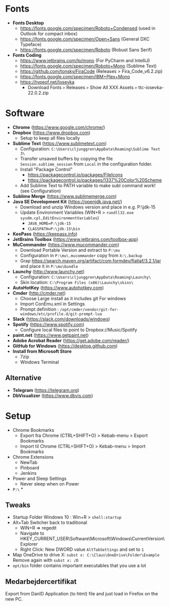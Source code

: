 # Fonts

* **Fonts Desktop**
  * https://fonts.google.com/specimen/Roboto+Condensed (used in Outlook for compact inbox)
  * https://fonts.google.com/specimen/Open+Sans (General DXC Typeface)
  * https://fonts.google.com/specimen/Roboto (Robust Sans Serif)
* **Fonts Coding**
  * https://www.jetbrains.com/lp/mono (For PyCharm and IntelliJ)
  * https://fonts.google.com/specimen/Roboto+Mono (Sublime Text)
  * https://github.com/tonsky/FiraCode (Releases > Fira_Code_v6.2.zip)
  * https://fonts.google.com/specimen/IBM+Plex+Mono
  * https://typeof.net/Iosevka
    * Download Fonts `>` Releases `>` Show All XXX Assets `>` ttc-iosevka-22.0.2.zip

# Software

* **Chrome** (https://www.google.com/chrome/)
* **Dropbox** (https://www.dropbox.com)
  * Setup to keep all files locally
* **Sublime Text** (https://www.sublimetext.com)  
  * Configuration: ```C:\Users\cljunggren\AppData\Roaming\Sublime Text 3\```
  * Transfer unsaved buffers by copying the file ```Session.sublime_session``` from ```Local``` in the configuration folder.
  * Install "Package Control"
    * https://packagecontrol.io/packages/FileIcons
    * https://packagecontrol.io/packages/1337%20Color%20Scheme
  * Add Sublime Text to PATH variable to make subl command work! (see Configuration)
* **Sublime Merge** (https://www.sublimemerge.com)
* **Java SE Development Kit** (https://openjdk.java.net/)
  * Download and unzip Windows version and place in e.g. P:\jdk-15
  * Update Environment Variables (WIN+R > ```rundll32.exe sysdm.cpl,EditEnvironmentVariables```)
    * ```JAVA_HOME=P:\jdk-15```
    * ```CLASSPATH=P:\jdk-15\bin```
* **KeePass** (https://keepass.info)
* **JetBrains Toolbox** (https://www.jetbrains.com/toolbox-app)
* **MuCommander** (https://www.mucommander.com)
  * Download Portable Version and extract to ```P:\mu```
  * Configuration in ```P:\mu\.mucommander``` copy from ```X:\.backup```
  * Grap https://search.maven.org/artifact/com.formdev/flatlaf/3.2.1/jar and place it in ```P:\mu\bundle```
* **Launchy** (http://www.launchy.net)
  * Configuration: ```C:\Users\cljunggren\AppData\Roaming\Launchy\```
  * Skin location: ```C:\Program Files (x86)\Launchy\skins\```
* **AutoHotKey** (https://www.autohotkey.com)
* **Cmder** (http://cmder.net)  
  * Choose Large install as it includes git For windows
  * Import ConEmu.xml in Settings
  * Prompt definition : ```/opt/cmder/vendor/git-for-windows/etc/profile.d/git-prompt-lua```
* **Slack** (https://slack.com/downloads/windows)
* **Spotify** (https://www.spotify.com)
  * Configure local files to point to Dropbox://Music/Spotify
* **paint.net** (https://www.getpaint.net)
* **Adobe Acrobat Reader** (https://get.adobe.com/reader/)
* **GitHub for Windows** (https://desktop.github.com)
* **Install from Microsoft Store**
  * 7zip
  * Windows Terminal

## Alternative

* **Telegram** (https://telegram.org)
* **DbVisualizer** (https://www.dbvis.com)

# Setup

* Chrome Bookmarks
  * Export fra Chrome (CTRL+SHIFT+O) > Kebab-menu > Export Bookmarks
  * Import til Chrome (CTRL+SHIFT+O) > Kebab-menu > Import Bookmarks
* Chrome Extensions
  * NewTab
  * Pinboard
  * Jenkins
* Power and Sleep Settings
  * Never sleep when on Power
* ```P:\```
  * 

## Tweaks

* Startup Folder Windows 10 : Win+R > ```shell:startup```
* Alt+Tab Switcher back to traditional
  * WIN+R => regedit
  * Navigate to HKEY_CURRENT_USER\Software\Microsoft\Windows\CurrentVersion\Explorer
  * Right Click: New DWORD value ```AltTabSettings``` and set to ```1```
* Map OneDrive to drive X: ```subst x: C:\Claus\OneDrive\Folder\Example``` Remove again with ```subst x: /D```
* ```opt/bin``` folder contains important executables that you use a lot

## Medarbejdercertifikat

Export from DanID Application (to html) file and just load in Firefox on the new PC.
